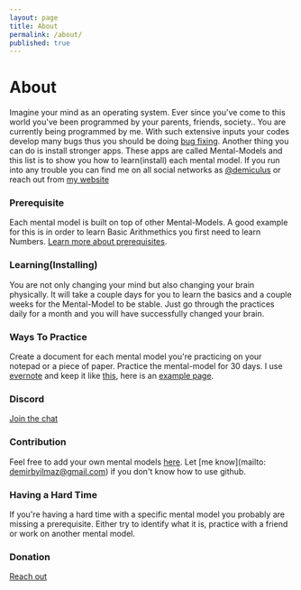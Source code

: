 ```yaml
---
layout: page
title: About
permalink: /about/
published: true
---
```


# About

Imagine your mind as an operating system. Ever since you've come to this world you've been programmed by your parents, friends, society.. You are currently being programmed by me. With such extensive inputs your codes develop many bugs thus you should be doing [bug fixing](https://mmpractices.com/bug-fixing/). Another thing you can do is install stronger apps. These apps are called Mental-Models and this list is to show you how to learn(install) each mental model. If you run into any trouble you can find me on all social networks as [@demiculus](https://twitter.com/demiculus) or reach out from [my website](https://demiculus.com/)

### Prerequisite

Each mental model is built on top of other Mental-Models. 
A good example for this is in order to learn Basic Arithmethics you first need to learn Numbers. [Learn more about prerequisites](https://mmpractices.com/mental_models/prerequisites/).

### Learning(Installing)

You are not only changing your mind but also changing your brain physically. It will take a couple days for you to learn the basics and a couple weeks for the Mental-Model to be stable. Just go through the practices daily for a month and you will have successfully changed your brain.

### Ways To Practice

Create a document for each mental model you're practicing on your notepad or a piece of paper.
Practice the mental-model for 30 days.
I use [evernote](https://www.evernote.com/referral/Registration.action?sig=3bccbbd47549eb2344f32d1197bde8a9494256e8d55cd55f23e4bd8ce31add07&uid=89210166) and keep it like [this](http://prntscr.com/o88fhu), here is an [example page](http://prntscr.com/o88fyl).

### Discord 

[Join the chat](https://discord.gg/mdTQnNH)

### Contribution

Feel free to add your own mental models [here](https://github.com/demiculus/mentalmodel/tree/master/_mental_models). Let [me know](mailto: demirbyilmaz@gmail.com) if you don't know how to use github.

### Having a Hard Time

If you're having a hard time with a specific mental model you probably are missing a prerequisite. Either try to identify what it is, practice with a friend or work on another mental model.

<!-- ### Practice Days

Spacing Effect - https://collegeinfogeek.com/spaced-repetition-memory-technique/
This doesn't seem to work very well to attain new habits (change your brain) but works to keep information. I suggest practicing daily for the first 20 days. -->

### Donation

[Reach out](https://demiculus.com/)